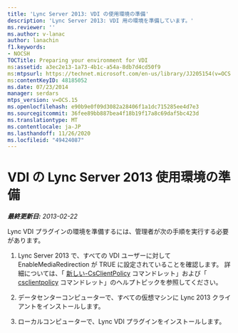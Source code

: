 ```yaml
---
title: 'Lync Server 2013: VDI の使用環境の準備'
description: 'Lync Server 2013: VDI 用の環境を準備しています。'
ms.reviewer: ''
ms.author: v-lanac
author: lanachin
f1.keywords:
- NOCSH
TOCTitle: Preparing your environment for VDI
ms:assetid: a3ec2e13-1a73-4b1c-a54a-8db7d4cd50f9
ms:mtpsurl: https://technet.microsoft.com/en-us/library/JJ205154(v=OCS.15)
ms:contentKeyID: 48185052
ms.date: 07/23/2014
manager: serdars
mtps_version: v=OCS.15
ms.openlocfilehash: e90b9e0f09d3082a28406f1a1dc715285ee4d7e3
ms.sourcegitcommit: 36fee89bb887bea4f18b19f17a8c69daf5bc423d
ms.translationtype: MT
ms.contentlocale: ja-JP
ms.lasthandoff: 11/26/2020
ms.locfileid: "49424087"
---
```

# <a name="preparing-your-lync-server-2013-environment-for-vdi"></a>VDI の Lync Server 2013 使用環境の準備

<div data-xmlns="http://www.w3.org/1999/xhtml">

<div class="topic" data-xmlns="http://www.w3.org/1999/xhtml" data-msxsl="urn:schemas-microsoft-com:xslt" data-cs="https://msdn.microsoft.com/">

<div data-asp="https://msdn2.microsoft.com/asp">



</div>

<div id="mainSection">

<div id="mainBody">

<span> </span>

_**最終更新日:** 2013-02-22_

Lync VDI プラグインの環境を準備するには、管理者が次の手順を実行する必要があります。

1.  Lync Server 2013 で、すべての VDI ユーザーに対して EnableMediaRedirection が TRUE に設定されていることを確認します。 詳細については、「 [新しい-CsClientPolicy](https://docs.microsoft.com/powershell/module/skype/New-CsClientPolicy) コマンドレット」および「 [csclientpolicy](https://docs.microsoft.com/powershell/module/skype/Set-CsClientPolicy) コマンドレット」のヘルプトピックを参照してください。

2.  データセンターコンピューターで、すべての仮想マシンに Lync 2013 クライアントをインストールします。

3.  ローカルコンピューターで、Lync VDI プラグインをインストールします。

</div>

<span> </span>

</div>

</div>

</div>


